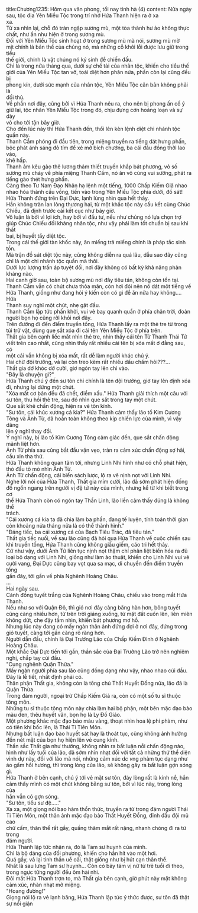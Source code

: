 title:Chương1235: Hôm qua vãn phong, tối nay tinh hà (4)
content:
Nửa ngày sau, tộc địa Yên Miểu Tộc trong trí nhớ Hứa Thanh hiện ra ở xa<br>xa.<br>Từ xa nhìn lại, chỗ đó tràn ngập sương mù, một tòa thành hư ảo không thực<br>chất, như ẩn như hiện ở trong sương mù.<br>Đối với Yên Miểu Tộc sinh hoạt ở trong sương mù mà nói, sương mù mờ<br>mịt chính là bản thể của chúng nó, mà những cỗ khôi lỗi được lưu giữ trong tiểu<br>thế giới, chính là vật chúng nó ký sinh để chiến đấu.<br>Chỉ là trong nửa tháng qua, dưới sự chế tài của nhân tộc, khiến cho tiểu thế<br>giới của Yên Miểu Tộc tan vỡ, toái diệt hơn phân nửa, phần còn lại cũng đều bị<br>phong kín, dưới sức mạnh của nhân tộc, Yên Miểu Tộc căn bản không phải là<br>đối thủ.<br>Về phần nơi đây, cũng bởi vì Hứa Thanh nêu ra, cho nên bị phong ấn cố ý<br>giữ lại, tộc nhân Yên Miểu Tộc trong đó, chịu đựng cơn hoảng loạn và sự dày<br>vò cho tới tận bây giờ.<br>Cho đến lúc này thì Hứa Thanh đến, thổi lên kèn lệnh diệt chi nhánh tộc<br>quần này.<br>Thanh Cầm phóng đi đầu tiên, trong miệng truyền ra tiếng dát hưng phấn,<br>bộc phát ánh sáng đỏ tím để xé mở bích chướng, ba cái đầu đồng thời lao vào,<br>khẽ hấp.<br>Thanh âm kêu gào thê lương thảm thiết truyền khắp bát phương, vô số<br>sương mù chảy về phía miệng Thanh Cầm, nó ăn vô cùng vui sướng, phát ra<br>tiếng gào thét hưng phấn.<br>Càng theo Tư Nam Đạo Nhân hạ lệnh một tiếng, 1000 Chấp Kiếm Giả nhao<br>nhao hóa thành cầu vồng, tiến vào trong Yên Miểu Tộc phía dưới, đồ sát!<br>Hứa Thanh đứng trên Đại Dực, lạnh lùng nhìn qua hết thảy.<br>Hắn không tràn lan lòng thương hại, từ một khắc tộc này cấu kết cùng Chúc<br>Chiếu, đã định trước cái kết cục như bây giờ.<br>Vô luận là bởi vì lợi ích, hay bởi vì đầu tư, nếu như chúng nó lựa chọn trợ<br>giúp Chúc Chiếu đối kháng nhân tộc, như vậy phải làm tốt chuẩn bị sau khi thất<br>bại, bị huyết tẩy diệt tộc.<br>Trong cái thế giới tàn khốc này, ăn miếng trả miếng chính là pháp tắc sinh<br>tồn.<br>Mà trận đồ sát diệt tộc này, cũng không diễn ra quá lâu, dẫu sao đây cũng<br>chỉ là một chi nhánh tộc quần mà thôi.<br>Dưới lực lượng trấn áp tuyệt đối, nơi đây không có bất kỳ khả năng phản<br>kháng nào.<br>Hai canh giờ sau, toàn bộ sương mù nơi đây tiêu tán, không còn tồn tại.<br>Thanh Cầm vẫn có chút chưa thỏa mãn, còn hơi đói nên nó dát một tiếng về<br>Hứa Thanh, giống như đang hỏi ý kiến còn có gì để ăn nữa hay không.... Hứa<br>Thanh suy nghĩ một chút, nhẹ gật đầu.<br>Thanh Cầm lập tức phấn khởi, vui vẻ bay quanh quẩn ở phía chân trời, đoàn<br>người bọn họ cũng rời khỏi nơi đây.<br>Trên đường đi đến điểm truyền tống, Hứa Thanh lấy ra một thẻ tre từ trong<br>túi trữ vật, dùng que sắt xóa đi cái tên Yên Miểu Tộc ở phía trên.<br>Thất gia bên cạnh liếc mắt nhìn thẻ tre, nhìn thấy cái tên Tử Thanh Thái Tử<br>viết trên cao nhất, cũng nhìn thấy rất nhiều cái tên bị xóa mất ở đằng sau, có<br>một cái vẫn không bị xóa mất, rất dễ làm người khác chú ý.<br>Hai chữ đội trưởng, vả lại còn treo kèm rất nhiều dấu chấm hỏi???...<br>Thất gia dở khóc dở cười, giơ ngón tay lên chỉ vào.<br>"Đây là chuyện gì?"<br>Hứa Thanh chú ý đến sư tôn chỉ chính là tên đội trưởng, giơ tay lên định xóa<br>đi, nhưng lại dừng một chút.<br>"Xóa mất cơ bản đều đã chết, điềm xấu." Hứa Thanh giải thích một câu với<br>sư tôn, thu hồi thẻ tre, sau đó nhìn que sắt trong tay một chút.<br>Que sắt khẽ chấn động, hiện ra vẻ tôn kính.<br>"Sư tôn, cái khúc xương cá kia?" Hứa Thanh cảm thấy lão tổ Kim Cương<br>Tông và Ảnh Tử, đã hoàn toàn không theo kịp chiến lực của mình, vì vậy dâng<br>lên ý nghĩ thay đổi.<br>Ý nghĩ này, bị lão tổ Kim Cương Tông cảm giác đến, que sắt chấn động<br>mãnh liệt hơn.<br>Ảnh Tử phía sau cũng bắt đầu vặn vẹo, tràn ra cảm xúc chấn động sợ hãi,<br>cầu xin tha thứ.<br>Hứa Thanh không quan tâm tới, nhưng Linh Nhi hình như có chỗ phát hiện,<br>thò đầu tò mò nhìn Ảnh Tử.<br>Ảnh Tử chấn động, cải biến sách lược, lộ ra vẻ nịnh nọt với Linh Nhi.<br>Nghe lời nói của Hứa Thanh, Thất gia mỉm cười, lão đã sớm phát hiện đống<br>đồ ngổn ngang trên người vị đệ tử này của mình, nhưng kể từ khi biết trong cơ<br>thể Hứa Thanh còn có ngón tay Thần Linh, lão liền cảm thấy đúng là không thể<br>trách.<br>"Cái xương cá kia ta đã chia làm ba phần, đang tế luyện, tính toán thời gian<br>còn khoảng nửa tháng nữa là có thể thành hình."<br>"Đáng tiếc, ba cái xương cá của Bạch Tiêu Trác, đã tiêu tán."<br>Thất gia tiếc nuối, về sau lão cũng đã hỏi qua Hứa Thanh về cuộc chiến sau<br>khi truyền tống, Hứa Thanh cũng không giấu giếm, cáo tri hết thảy.<br>Cứ như vậy, dưới Ảnh Tử liên tục nịnh nọt thậm chí phân liệt biến hóa ra đủ<br>loại bộ dạng với Linh Nhi, giống như làm ảo thuật, khiến cho Linh Nhi vui vẻ<br>cười vang, Đại Dực cũng bay vọt qua sa mạc, di chuyển đến điểm truyền tống<br>gần đây, tới gần về phía Nghênh Hoàng Châu.<br>...<br>Hai ngày sau.<br>Cánh đồng tuyết trắng của Nghênh Hoàng Châu, chiếu vào trong mắt Hứa<br>Thanh.<br>Nếu như so với Quận Đô, thì gió nơi đây càng băng hàn hơn, bông tuyết<br>cũng càng nhiều hơn, từ trên trời giáng xuống, từ mặt đất cuốn lên, liên miên<br>không dứt, che đậy tầm nhìn, khiến bát phương mơ hồ.<br>Nhưng lúc này đang có mấy ngàn thân ảnh đứng đợi ở nơi đây, đứng trong<br>gió tuyết, càng tới gần càng rõ ràng hơn.<br>Người dẫn đầu, chính là Đại Trưởng Lão của Chấp Kiếm Đình ở Nghênh<br>Hoàng Châu.<br>Một khắc Đại Dực tiến tới gần, thần sắc của Đại Trưởng Lão trở nên nghiêm<br>nghị, chắp tay cúi đầu.<br>"Cung nghênh Quận Thừa."<br>Mấy ngàn người phía sau lão cũng đồng dạng như vậy, nhao nhao cúi đầu.<br>Đây là lễ tiết, nhất định phải có.<br>Thân phận Thất gia, không còn là tông chủ Thất Huyết Đồng nữa, lão đã là<br>Quận Thừa.<br>Trong đám người, ngoại trừ Chấp Kiếm Giả ra, còn có một số tu sĩ thuộc<br>tông môn.<br>Những tu sĩ thuộc tông môn này chia làm hai bộ phận, một bên mặc đạo bào<br>màu đen, thêu huyết văn, bọn họ là Ly Đồ Giáo.<br>Một phương khác mặc đạo bào màu vàng, thoạt nhìn hoa lệ phi phàm, như<br>có tiên khí bốc lên, là Thái Ti Tiên Môn.<br>Nhưng bất luận đạo bào huyết sát hay là thoát tục, cũng không ảnh hưởng<br>đến nét mặt của bọn họ hiện lên vẻ cung kính.<br>Thần sắc Thất gia như thường, không nhìn ra bất luận nỗi chấn động nào,<br>hình như lấy tuổi của lão, đã sớm nhìn nhạt đối với tất cả những thứ thể diện<br>vinh dự này, đối với lão mà nói, những cảm xúc d*c v*ng phàm tục dạng như<br>áo gấm hồi hương, thì trong lòng của lão, sẽ không gây ra bất luận gợn sóng gì.<br>Hứa Thanh ở bên cạnh, chú ý tới vẻ mặt sư tôn, đáy lòng rất là kính nể, hắn<br>cảm thấy mình có một chút không bằng sư tôn, bởi vì lúc này, trong lòng của<br>hắn vẫn có gợn sóng.<br>"Sư tôn, tiểu sư đệ....."<br>Xa xa, một giọng nói bao hàm thổn thức, truyền ra từ trong đám người Thái<br>Ti Tiên Môn, một thân ảnh mặc đạo bào Thất Huyết Đồng, đỉnh đầu đội mũ cao<br>chữ cấm, thân thể rất gầy, quầng thâm mắt rất nặng, nhanh chóng đi ra từ trong<br>đám người.<br>Hứa Thanh lập tức nhận ra, đó là Tam sư huynh của mình.<br>Chỉ là bộ dáng của đối phương, khiến cho hắn hít vào một hơi.<br>Quá gầy, vả lại tinh thần uể oải, thật giống như bị hút cạn thân thể.<br>Nhất là sau lưng Tam sư huynh... Còn có bảy tám vị nữ tử trẻ tuổi đi theo,<br>trong ngực từng người đều ôm hài nhi.<br>Đôi mắt Hứa Thanh trợn to, mà Thất gia bên cạnh, giờ phút này mặt không<br>cảm xúc, nhàn nhạt mở miệng.<br>"Hoang đường!"<br>Giọng nói lộ ra vẻ lạnh băng, Hứa Thanh lập tức ý thức được, sư tôn đã thật<br>sự nổi giận